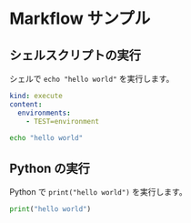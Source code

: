 # Markflow サンプル

## シェルスクリプトの実行

シェルで `echo "hello world"` を実行します。

```yaml
kind: execute
content:
  environments:
    - TEST=environment
```

```sh
echo "hello world"
```

## Python の実行

Python で `print("hello world")` を実行します。

```py
print("hello world")
```
